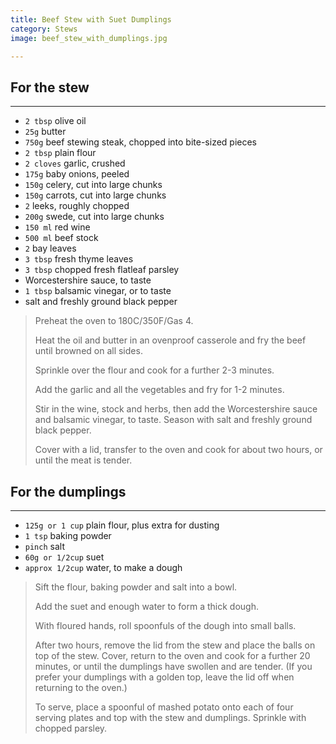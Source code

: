 ```yaml
---
title: Beef Stew with Suet Dumplings 
category: Stews
image: beef_stew_with_dumplings.jpg

--- 
```


## For the stew

---

* `2 tbsp` olive oil
* `25g` butter
* `750g` beef stewing steak, chopped into bite-sized pieces
* `2 tbsp` plain flour
* `2 cloves` garlic, crushed
* `175g` baby onions, peeled
* `150g` celery, cut into large chunks
* `150g` carrots, cut into large chunks
* `2` leeks, roughly chopped
* `200g` swede, cut into large chunks
* `150 ml` red wine
* `500 ml` beef stock
* `2` bay leaves
* `3 tbsp` fresh thyme leaves
* `3 tbsp` chopped fresh flatleaf parsley
* Worcestershire sauce, to taste
* `1 tbsp` balsamic vinegar, or to taste
* salt and freshly ground black pepper

> Preheat the oven to 180C/350F/Gas 4.
>
> Heat the oil and butter in an ovenproof casserole and fry the beef until browned on all sides.
>
> Sprinkle over the flour and cook for a further 2-3 minutes.
>
> Add the garlic and all the vegetables and fry for 1-2 minutes.
>
> Stir in the wine, stock and herbs, then add the Worcestershire sauce and balsamic vinegar, to taste. Season with salt and freshly ground black pepper.
>
> Cover with a lid, transfer to the oven and cook for about two hours, or until the meat is tender.

## For the dumplings

---

* `125g or 1 cup` plain flour, plus extra for dusting
* `1 tsp` baking powder
* `pinch` salt
* `60g or 1/2cup` suet
* `approx 1/2cup` water, to make a dough 

> Sift the flour, baking powder and salt into a bowl.
>
> Add the suet and enough water to form a thick dough.
>
> With floured hands, roll spoonfuls of the dough into small balls.
>
> After two hours, remove the lid from the stew and place the balls on top of the stew. Cover, return to the oven and cook for a further 20 minutes, or until the dumplings have swollen and are tender. (If you prefer your dumplings with a golden top, leave the lid off when returning to the oven.)
>
> To serve, place a spoonful of mashed potato onto each of four serving plates and top with the stew and dumplings. Sprinkle with chopped parsley.


